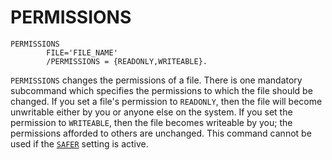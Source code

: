# PERMISSIONS

```
PERMISSIONS
        FILE='FILE_NAME'
        /PERMISSIONS = {READONLY,WRITEABLE}.
```

`PERMISSIONS` changes the permissions of a file.  There is one
mandatory subcommand which specifies the permissions to which the file
should be changed.  If you set a file's permission to `READONLY`, then
the file will become unwritable either by you or anyone else on the
system.  If you set the permission to `WRITEABLE`, then the file becomes
writeable by you; the permissions afforded to others are unchanged.
This command cannot be used if the [`SAFER`](../utilities/set.md#safer) setting is
active.

